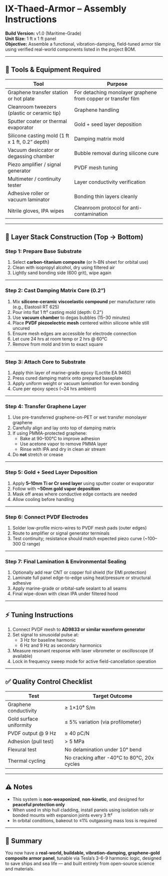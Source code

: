 # IX-Thaed-Armor – Assembly Instructions  
**Build Version:** v1.0 (Maritime-Grade)  
**Unit Size:** 1 ft x 1 ft panel  
**Objective:** Assemble a functional, vibration-damping, field-tuned armor tile using verified real-world components listed in the project BOM.

---

## 🧰 Tools & Equipment Required

| Tool | Purpose |
|------|---------|
| Graphene transfer station or hot plate | For detaching monolayer graphene from copper or transfer film |
| Cleanroom tweezers (plastic or ceramic tip) | Graphene handling |
| Sputter coater or thermal evaporator | Gold + seed layer deposition |
| Silicone casting mold (1 ft x 1 ft, 0.2” depth) | Damping matrix mold |
| Vacuum desiccator or degassing chamber | Bubble removal during silicone cure |
| Piezo amplifier / signal generator | PVDF mesh tuning |
| Multimeter / continuity tester | Layer conductivity verification |
| Adhesive roller or vacuum laminator | Bonding thin layers cleanly |
| Nitrile gloves, IPA wipes | Cleanroom protocol for anti-contamination |

---

## 🧱 Layer Stack Construction (Top → Bottom)

### **Step 1: Prepare Base Substrate**
1. Select **carbon-titanium composite** (or h-BN sheet for orbital use)
2. Clean with isopropyl alcohol, dry using filtered air
3. Lightly sand bonding side (600 grit), wipe again

---

### **Step 2: Cast Damping Matrix Core (0.2”)**
1. Mix **silicone-ceramic viscoelastic compound** per manufacturer ratio (e.g., Elastosil RT 625)
2. Pour into flat 1 ft² casting mold (depth: 0.2")
3. Use **vacuum chamber** to degas bubbles (15–30 minutes)
4. Place **PVDF piezoelectric mesh** centered within silicone while still uncured
5. Ensure mesh edges are accessible for electrode connection
6. Let cure 24 hrs at room temp or 2 hrs @ 60°C
7. Remove from mold and trim to exact square

---

### **Step 3: Attach Core to Substrate**
1. Apply thin layer of marine-grade epoxy (Loctite EA 9460)
2. Press cured damping matrix onto prepared baseplate
3. Apply uniform weight or vacuum lamination for even bonding
4. Cure per epoxy specs (~24 hrs ambient)

---

### **Step 4: Transfer Graphene Layer**
1. Use pre-transferred graphene-on-PET or wet transfer monolayer graphene
2. Carefully align and lay onto top of damping matrix
3. If using PMMA-protected graphene:
   - Bake at 90–100°C to improve adhesion
   - Use acetone vapor to remove PMMA layer
   - Rinse with IPA and dry in clean air stream
4. Do **not** stretch or crease

---

### **Step 5: Gold + Seed Layer Deposition**
1. Apply **5–10nm Ti or Cr seed layer** using sputter coater or evaporator
2. Follow with **~50nm gold vapor deposition**
3. Mask off areas where conductive edge contacts are needed
4. Allow cooling before handling

---

### **Step 6: Connect PVDF Electrodes**
1. Solder low-profile micro-wires to PVDF mesh pads (outer edges)
2. Route to amplifier or signal generator terminals
3. Test continuity; resistance should match expected piezo curve (~100–300 Ω range)

---

### **Step 7: Final Lamination & Environmental Sealing**
1. Optionally add rear CNT or copper foil shield (for EMI protection)
2. Laminate full panel edge-to-edge using heat/pressure or structural adhesive
3. Apply marine-grade or orbital-safe sealant to all seams
4. Final wipe-down with clean IPA under filtered hood

---

## ⚡ Tuning Instructions

1. Connect PVDF mesh to **AD9833 or similar waveform generator**
2. Set signal to sinusoidal pulse at:
   - 3 Hz for baseline harmonic
   - 6 Hz and 9 Hz as secondary harmonics
3. Measure resonant response with laser vibrometer or oscilloscope (if available)
4. Lock in frequency sweep mode for active field-cancellation operation

---

## ✅ Quality Control Checklist

| Test | Target Outcome |
|------|----------------|
| Graphene conductivity | ≥ 1×10⁸ S/m |
| Gold surface uniformity | ≤ 5% variation (via profilometer) |
| PVDF output @ 9 Hz | ≥ 40 pC/N |
| Adhesion (pull test) | > 5 MPa |
| Flexural test | No delamination under 10° bend |
| Thermal cycling | No cracking after -40°C to 80°C, 20x cycles |

---

## ⚠️ Notes

- This system is **non-weaponized**, **non-kinetic**, and designed for **peaceful protection only**
- When used in ship hull cladding, install panels using isolation rails or bonded mounts with expansion joints every 3 ft²
- In orbital conditions, bakeout to ≤1% outgassing mass loss is required

---

## 🧠 Summary

You now have a **real-world, buildable, vibration-damping, graphene-gold composite armor panel**, tunable via Tesla’s 3-6-9 harmonic logic, designed to save ships and sea life — and built entirely from open-source science and materials.

